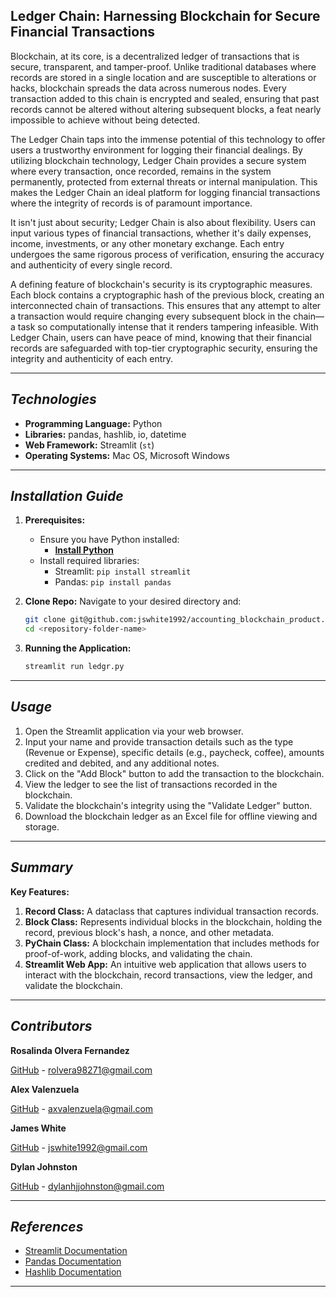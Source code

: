 ## **Ledger Chain: Harnessing Blockchain for Secure Financial Transactions**

Blockchain, at its core, is a decentralized ledger of transactions that is secure, transparent, and tamper-proof. Unlike traditional databases where records are stored in a single location and are susceptible to alterations or hacks, blockchain spreads the data across numerous nodes. Every transaction added to this chain is encrypted and sealed, ensuring that past records cannot be altered without altering subsequent blocks, a feat nearly impossible to achieve without being detected.

The Ledger Chain taps into the immense potential of this technology to offer users a trustworthy environment for logging their financial dealings. By utilizing blockchain technology, Ledger Chain provides a secure system where every transaction, once recorded, remains in the system permanently, protected from external threats or internal manipulation. This makes the Ledger Chain an ideal platform for logging financial transactions where the integrity of records is of paramount importance.

It isn't just about security; Ledger Chain is also about flexibility. Users can input various types of financial transactions, whether it's daily expenses, income, investments, or any other monetary exchange. Each entry undergoes the same rigorous process of verification, ensuring the accuracy and authenticity of every single record.

A defining feature of blockchain's security is its cryptographic measures. Each block contains a cryptographic hash of the previous block, creating an interconnected chain of transactions. This ensures that any attempt to alter a transaction would require changing every subsequent block in the chain—a task so computationally intense that it renders tampering infeasible. With Ledger Chain, users can have peace of mind, knowing that their financial records are safeguarded with top-tier cryptographic security, ensuring the integrity and authenticity of each entry.

---

## *Technologies*

- **Programming Language:** Python
- **Libraries:** pandas, hashlib, io, datetime
- **Web Framework:** Streamlit (`st`)
- **Operating Systems:** Mac OS, Microsoft Windows

---

## *Installation Guide*

1. **Prerequisites:**
    - Ensure you have Python installed:
        - **[Install Python](https://www.python.org/downloads/)**
    - Install required libraries:
        - Streamlit: `pip install streamlit`
        - Pandas: `pip install pandas`

2. **Clone Repo:** 
   Navigate to your desired directory and:
   
    ```bash
    git clone git@github.com:jswhite1992/accounting_blockchain_product.git
    cd <repository-folder-name>
    ```

3. **Running the Application:**
    ```bash
    streamlit run ledgr.py
    ```

---

## *Usage*

1. Open the Streamlit application via your web browser.
2. Input your name and provide transaction details such as the type (Revenue or Expense), specific details (e.g., paycheck, coffee), amounts credited and debited, and any additional notes.
3. Click on the "Add Block" button to add the transaction to the blockchain.
4. View the ledger to see the list of transactions recorded in the blockchain.
5. Validate the blockchain's integrity using the "Validate Ledger" button.
6. Download the blockchain ledger as an Excel file for offline viewing and storage.

---

## *Summary*

**Key Features:**

1. **Record Class:** A dataclass that captures individual transaction records.
2. **Block Class:** Represents individual blocks in the blockchain, holding the record, previous block's hash, a nonce, and other metadata.
3. **PyChain Class:** A blockchain implementation that includes methods for proof-of-work, adding blocks, and validating the chain.
4. **Streamlit Web App:** An intuitive web application that allows users to interact with the blockchain, record transactions, view the ledger, and validate the blockchain.


---
## *Contributors*

**Rosalinda Olvera Fernandez**

[GitHub](https://github.com/rolvera05) - rolvera98271@gmail.com

**Alex Valenzuela**

[GitHub](axvalenzuela@gmail.com) - axvalenzuela@gmail.com

**James White**

[GitHub](jswhite1992@gmail.com) - jswhite1992@gmail.com

**Dylan Johnston**

[GitHub](dylanhjjohnston@gmail.com) - dylanhjjohnston@gmail.com

---


## *References*

- [Streamlit Documentation](https://docs.streamlit.io/)
- [Pandas Documentation](https://pandas.pydata.org/docs/)
- [Hashlib Documentation](https://docs.python.org/3/library/hashlib.html)

---

